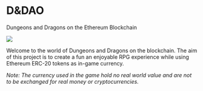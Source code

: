 # D&DAO
Dungeons and Dragons on the Ethereum Blockchain 

![](https://i.imgur.com/4BznZ0r.gif)

Welcome to the world of Dungeons and Dragons on the blockchain. The aim of this project is to create a fun an enjoyable RPG experience 
while using Ethereum ERC-20 tokens as in-game currency. 

<i> Note: The currency used in the game hold no real world value and are not to be exchanged for real money or cryptocurrencies. </i>


